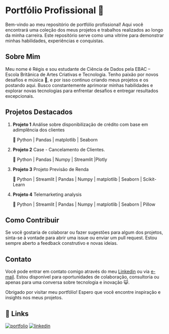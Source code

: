 # Portfólio Profissional 🎈

Bem-vindo ao meu repositório de portfólio profissional! Aqui você encontrará uma coleção dos meus projetos e trabalhos realizados ao longo da minha carreira. Este repositório serve como uma vitrine para demonstrar minhas habilidades, experiências e conquistas.

## Sobre Mim

Meu nome é Régis e sou estudante de Ciência de Dados pela EBAC – Escola Britânica de Artes Criativas e Tecnologia. Tenho paixão por novos desafios e música 🎸, e por isso continuo criando meus projetos e os postando aqui.
Busco constantemente aprimorar minhas habilidades e explorar novas tecnologias para enfrentar desafios e entregar resultados excepcionais.

## Projetos Destacados

1. **Projeto 1**
   Análise sobre disponibilização de crédito com base em adimplência dos clientes

   🐍 Python | Pandas | matplotlib | Seaborn 

2. **Projeto 2**
   Case - Cancelamento de Clientes.

   🐍 Python | Pandas | Numpy | Streamlit |Plotly

3. **Projeto 3**
   Projeto Previsão de Renda

   🐍 Python | Streamlit | Pandas | Numpy | matplotlib | Seaborn | Scikit-Learn

4. **Projeto 4**
   Telemarketing analysis

   🐍 Python | Streamlit | Pandas | Numpy | matplotlib | Seaborn | Pillow

## Como Contribuir

Se você gostaria de colaborar ou fazer sugestões para algum dos projetos, sinta-se à vontade para abrir uma issue ou enviar um pull request. Estou sempre aberto a feedback construtivo e novas ideias.

## Contato

Você pode entrar em contato comigo através do meu [Linkedin](https://www.linkedin.com/in/regis-sandes/) ou via [e-mail](mailto:regizsandes@gmail.com).
Estou disponível para oportunidades de colaboração, consultoria ou apenas para uma conversa sobre tecnologia e inovação 😺.

Obrigado por visitar meu portfólio! Espero que você encontre inspiração e insights nos meus projetos.


## 🔗 Links
[![portfolio](https://img.shields.io/badge/my_portfolio-000?style=for-the-badge&logo=ko-fi&logoColor=white)](https://github.com/sanregi/Portfolio)
[![linkedin](https://img.shields.io/badge/linkedin-0A66C2?style=for-the-badge&logo=linkedin&logoColor=white)](https://www.linkedin.com/in/regis-sandes/)


